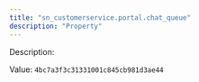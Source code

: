```yaml
---
title: "sn_customerservice.portal.chat_queue"
description: "Property"
---
```


Description: 

Value: `4bc7a3f3c31331001c845cb981d3ae44`